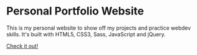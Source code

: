 # Personal Portfolio Website
This is my personal website to show off my projects and practice webdev skills. It's built with HTML5, CSS3, Sass, JavaScript and jQuery.

[Check it out!](http://michaelreiter.github.io)